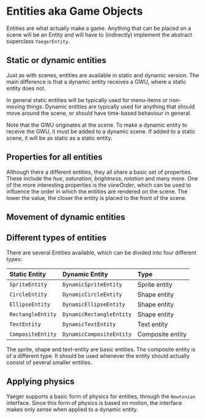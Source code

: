 # Entities aka Game Objects

Entities are what actually make a game. Anything that can be placed on a scene
will be an Entity and will have to (indirectly) implement the abstract
superclass `YaegerEntity`.

## Static or dynamic entities

Just as with scenes, entities are available in static and dynamic version. The
main difference is that a dynamic entity receives a GWU, where a
static entity does not.

In general static entities will be typically used for menu-items or non-moving
things. Dynamic entities are typically used for anything that should move
around the scene, or should have time-based behaviour in general.

Note that the GWU originates at the scene. To make a dynamic entity to receive
the GWU, it must be added to a dynamic scene. If added to a static scene, it
will be as static as a static entity.

## Properties for all entities

Although there a different entities, they all share a basic set of properties.
These include the *hue*, *saturation*, *brightness*, *rotation* and many more.
One of the more interesting properties is the *viewOrder*, which can be used
to influence the order in which the entities are rendered on the scene. The
lower the value, the closer the entity is placed to the front of the scene.

## Movement of dynamic entities

## Different types of entities

There are several Entities available, which can be divided into four different
types:

| Static Entity     | Dynamic Entity            | Type              |
| :---------------- | :------------------------ | :---------------- |
| `SpriteEntity`    | `DynamicSpriteEntity`     | Sprite entity     |
| `CircleEntity`    | `DynamicCircleEntity`     | Shape entity      |
| `EllipseEntity`   | `DynamicEllipseEntity`    | Shape entity      |
| `RectangleEntity` | `DynamicRectangleEntity`  | Shape entity      |
| `TextEntity`      | `DynamicTextEntity`       | Text entity        |
| `CompositeEntity` | `DynamicCompositeEntity`  | Composite entity  |

The sprite, shape and text-entity are basic entities. The composite entity
is of a different type. It should be used whenever the entity should
actually consist of several smaller entities.

## Applying physics

Yaeger supports a basic form of physics for entities, through the
`Newtonian` interface. Since this form of physics is based on motion,
the interface makes only sense when applied to a dynamic entity.
